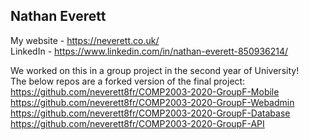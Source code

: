 ## Nathan Everett  
My website - https://neverett.co.uk/  
LinkedIn - https://www.linkedin.com/in/nathan-everett-850936214/  

We worked on this in a group project in the second year of University!  
The below repos are a forked version of the final project:  
https://github.com/neverett8fr/COMP2003-2020-GroupF-Mobile  
https://github.com/neverett8fr/COMP2003-2020-GroupF-Webadmin  
https://github.com/neverett8fr/COMP2003-2020-GroupF-Database  
https://github.com/neverett8fr/COMP2003-2020-GroupF-API  
